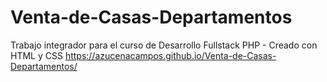 # Venta-de-Casas-Departamentos
Trabajo integrador para el curso de Desarrollo Fullstack PHP - Creado con HTML y CSS
https://azucenacampos.github.io/Venta-de-Casas-Departamentos/
